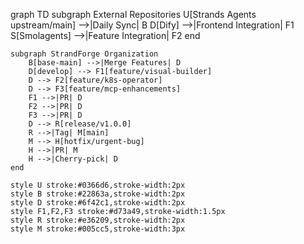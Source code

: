 graph TD
    subgraph External Repositories
        U[Strands Agents<br/>upstream/main] -->|Daily Sync| B
        D[Dify] -->|Frontend Integration| F1
        S[Smolagents] -->|Feature Integration| F2
    end

    subgraph StrandForge Organization
        B[base-main] -->|Merge Features| D
        D[develop] --> F1[feature/visual-builder]
        D --> F2[feature/k8s-operator]
        D --> F3[feature/mcp-enhancements]
        F1 -->|PR| D
        F2 -->|PR| D
        F3 -->|PR| D
        D --> R[release/v1.0.0]
        R -->|Tag| M[main]
        M --> H[hotfix/urgent-bug]
        H -->|PR| M
        H -->|Cherry-pick| D
    end

    style U stroke:#0366d6,stroke-width:2px
    style B stroke:#22863a,stroke-width:2px
    style D stroke:#6f42c1,stroke-width:2px
    style F1,F2,F3 stroke:#d73a49,stroke-width:1.5px
    style R stroke:#e36209,stroke-width:2px
    style M stroke:#005cc5,stroke-width:3px
